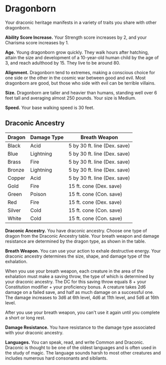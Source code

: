 # Dragonborn

Your draconic heritage manifests in a variety of traits you share with
other dragonborn.

**Ability Score Increase.** Your Strength score increases by 2, and your
Charisma score increases by 1.

**Age.** Young dragonborn grow quickly. They walk hours after hatching,
attain the size and development of a 10-year-old human child by the age
of 3, and reach adulthood by 15. They live to be around 80.

**Alignment.** Dragonborn tend to extremes, making a conscious choice
for one side or the other in the cosmic war between good and evil. Most
dragonborn are good, but those who side with evil can be terrible
villains.

**Size.** Dragonborn are taller and heavier than humans, standing well
over 6 feet tall and averaging almost 250 pounds. Your size is Medium.

**Speed.** Your base walking speed is 30 feet.

## Draconic Ancestry

<table>
<thead>
<tr class="header">
<th>Dragon</th>
<th>Damage Type</th>
<th>Breath Weapon</th>
</tr>
</thead>
<tbody>
<tr class="odd">
<td>Black</td>
<td>Acid</td>
<td>5 by 30 ft. line (Dex. save)</td>
</tr>
<tr class="even">
<td>Blue</td>
<td>Lightning</td>
<td>5 by 30 ft. line (Dex. save)</td>
</tr>
<tr class="odd">
<td>Brass</td>
<td>Fire</td>
<td>5 by 30 ft. line (Dex. save)</td>
</tr>
<tr class="even">
<td>Bronze</td>
<td>Lightning</td>
<td>5 by 30 ft. line (Dex. save)</td>
</tr>
<tr class="odd">
<td>Copper</td>
<td>Acid</td>
<td>5 by 30 ft. line (Dex. save)</td>
</tr>
<tr class="even">
<td>Gold</td>
<td>Fire</td>
<td>15 ft. cone (Dex. save)</td>
</tr>
<tr class="odd">
<td>Green</td>
<td>Poison</td>
<td>15 ft. cone (Con. save)</td>
</tr>
<tr class="even">
<td>Red</td>
<td>Fire</td>
<td>15 ft. cone (Dex. save)</td>
</tr>
<tr class="odd">
<td>Silver</td>
<td>Cold</td>
<td>15 ft. cone (Con. save)</td>
</tr>
<tr class="even">
<td>White</td>
<td>Cold</td>
<td>15 ft. cone (Con. save)</td>
</tr>
</tbody>
</table>

**Draconic Ancestry.** You have draconic ancestry. Choose one type of
dragon from the Draconic Ancestry table. Your breath weapon and damage
resistance are determined by the dragon type, as shown in the table.

**Breath Weapon.** You can use your action to exhale destructive energy.
Your draconic ancestry determines the size, shape, and damage type of
the exhalation.

When you use your breath weapon, each creature in the area of the
exhalation must make a saving throw, the type of which is determined by
your draconic ancestry. The DC for this saving throw equals 8 + your
Constitution modifier + your proficiency bonus. A creature takes 2d6
damage on a failed save, and half as much damage on a successful one.
The damage increases to 3d6 at 6th level, 4d6 at 11th level, and 5d6 at
16th level.

After you use your breath weapon, you can't use it again until you
complete a short or long rest.

**Damage Resistance.** You have resistance to the damage type associated
with your draconic ancestry.

**Languages.** You can speak, read, and write Common and Draconic.
Draconic is thought to be one of the oldest languages and is often used
in the study of magic. The language sounds harsh to most other creatures
and includes numerous hard consonants and sibilants.
